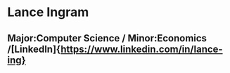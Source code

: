 ---
---
# __Lance Ingram__
## __Major__:Computer Science / __Minor__:Economics /[LinkedIn]{https://www.linkedin.com/in/lance-ing} 
